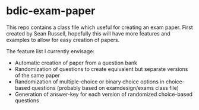 # bdic-exam-paper
This repo contains a class file which useful for creating an exam paper. First created by Sean Russell, hopefully this will have more features and examples to allow for easy creation of papers.

The feature list I currently envisage:
* Automatic creation of paper from a question bank
* Randomization of questions to create equivalent but separate versions of the same paper
* Randomization of multiple-choice or binary choice options in choice-based questions (probably based on examdesign/exams class file)
* Generation of answer-key for each version of randomized choice-based questions

